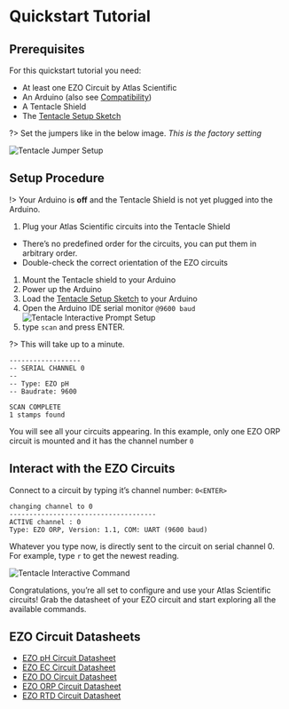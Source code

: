 # Quickstart Tutorial

## Prerequisites
For this quickstart tutorial you need:
* At least one EZO Circuit by Atlas Scientific
* An Arduino (also see [Compatibility](compatibility.md))
* A Tentacle Shield
* The [Tentacle Setup Sketch](https://raw.githubusercontent.com/whitebox-labs/tentacle-examples/master/arduino/tentacle-setup/tentacle_setup/tentacle_setup.ino ':target=_blank')

?> Set the jumpers like in the below image. _This is the factory setting_

![Tentacle Jumper Setup](https://github.com/whitebox-labs/tentacle/raw/master/docs/_media/tentacle_overview_website.png)

## Setup Procedure

!> Your Arduino is **off** and the Tentacle Shield is not yet plugged into the Arduino.


1. Plug your Atlas Scientific circuits into the Tentacle Shield
 * There’s no predefined order for the circuits, you can put them in arbitrary order.
 * Double-check the correct orientation of the EZO circuits
1. Mount the Tentacle shield to your Arduino
1. Power up the Arduino
1. Load the [Tentacle Setup Sketch](https://raw.githubusercontent.com/whitebox-labs/tentacle-examples/master/arduino/tentacle-setup/tentacle_setup/tentacle_setup.ino ':target=_blank') to your Arduino
1. Open the Arduino IDE serial monitor `@9600 baud` ![Tentacle Interactive Prompt Setup](https://github.com/whitebox-labs/tentacle/raw/master/docs/_media/tentacle_setup_prompt.png)
1. type `scan` and press ENTER.

?> This will take up to a minute.

```
------------------
-- SERIAL CHANNEL 0
--
-- Type: EZO pH
-- Baudrate: 9600

SCAN COMPLETE
1 stamps found
```

You will see all your circuits appearing. In this example, only one EZO ORP circuit is mounted and it has the channel number `0`


## Interact with the EZO Circuits
Connect to a circuit by typing it’s channel number: `0<ENTER>`

```
changing channel to 0
-------------------------------------
ACTIVE channel : 0
Type: EZO ORP, Version: 1.1, COM: UART (9600 baud)
```

Whatever you type now, is directly sent to the circuit on serial channel 0. For example, type `r` to get the newest reading.

![Tentacle Interactive Command](https://github.com/whitebox-labs/tentacle/raw/master/docs/_media/tentacle_setup_command.png)

Congratulations, you’re all set to configure and use your Atlas Scientific circuits! Grab the datasheet of your EZO circuit and start exploring all the available commands.

## EZO Circuit Datasheets
* [EZO pH Circuit Datasheet](https://www.atlas-scientific.com/_files/_datasheets/_circuit/pH_EZO_datasheet.pdf)
* [EZO EC Circuit Datasheet](https://www.atlas-scientific.com/_files/_datasheets/_circuit/EC_EZO_Datasheet.pdf)
* [EZO DO Circuit Datasheet](https://atlas-scientific.com/_files/_datasheets/_circuit/DO_EZO_Datasheet.pdf?)
* [EZO ORP Circuit Datasheet](https://www.atlas-scientific.com/_files/_datasheets/_circuit/ORP_EZO_datasheet.pdf)
* [EZO RTD Circuit Datasheet](https://www.atlas-scientific.com/_files/_datasheets/_circuit/EZO_RTD_Datasheet.pdf)
